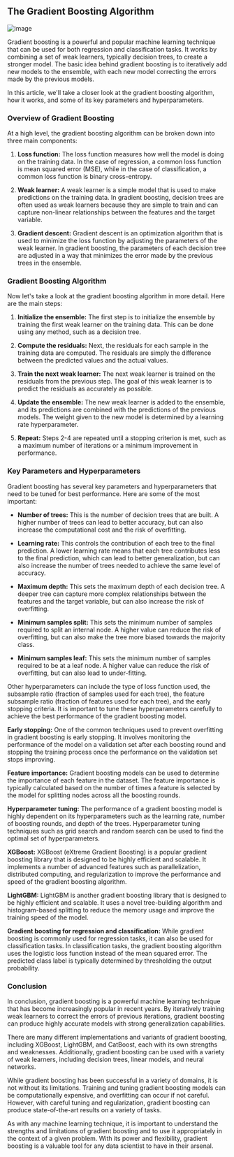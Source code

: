 ## The Gradient Boosting Algorithm

![image](https://user-images.githubusercontent.com/63750425/237027581-3f5f1f04-e940-4241-ba8a-0453bef5b9e0.png)


Gradient boosting is a powerful and popular machine learning technique that can be used for both regression and classification tasks. It works by combining a set of weak learners, typically decision trees, to create a stronger model. The basic idea behind gradient boosting is to iteratively add new models to the ensemble, with each new model correcting the errors made by the previous models.

In this article, we'll take a closer look at the gradient boosting algorithm, how it works, and some of its key parameters and hyperparameters.

### Overview of Gradient Boosting
At a high level, the gradient boosting algorithm can be broken down into three main components:

1. **Loss function:** The loss function measures how well the model is doing on the training data. In the case of regression, a common loss function is mean squared error (MSE), while in the case of classification, a common loss function is binary cross-entropy.

2. **Weak learner:** A weak learner is a simple model that is used to make predictions on the training data. In gradient boosting, decision trees are often used as weak learners because they are simple to train and can capture non-linear relationships between the features and the target variable.

3. **Gradient descent:** Gradient descent is an optimization algorithm that is used to minimize the loss function by adjusting the parameters of the weak learner. In gradient boosting, the parameters of each decision tree are adjusted in a way that minimizes the error made by the previous trees in the ensemble.

### Gradient Boosting Algorithm
Now let's take a look at the gradient boosting algorithm in more detail. Here are the main steps:

1. **Initialize the ensemble:** The first step is to initialize the ensemble by training the first weak learner on the training data. This can be done using any method, such as a decision tree.

2. **Compute the residuals:** Next, the residuals for each sample in the training data are computed. The residuals are simply the difference between the predicted values and the actual values.

3. **Train the next weak learner:** The next weak learner is trained on the residuals from the previous step. The goal of this weak learner is to predict the residuals as accurately as possible.

4. **Update the ensemble:** The new weak learner is added to the ensemble, and its predictions are combined with the predictions of the previous models. The weight given to the new model is determined by a learning rate hyperparameter.

5. **Repeat:** Steps 2-4 are repeated until a stopping criterion is met, such as a maximum number of iterations or a minimum improvement in performance.

### Key Parameters and Hyperparameters
Gradient boosting has several key parameters and hyperparameters that need to be tuned for best performance. Here are some of the most important:

- **Number of trees:** This is the number of decision trees that are built. A higher number of trees can lead to better accuracy, but can also increase the computational cost and the risk of overfitting.

- **Learning rate:** This controls the contribution of each tree to the final prediction. A lower learning rate means that each tree contributes less to the final prediction, which can lead to better generalization, but can also increase the number of trees needed to achieve the same level of accuracy.

- **Maximum depth:** This sets the maximum depth of each decision tree. A deeper tree can capture more complex relationships between the features and the target variable, but can also increase the risk of overfitting.

- **Minimum samples split:** This sets the minimum number of samples required to split an internal node. A higher value can reduce the risk of overfitting, but can also make the tree more biased towards the majority class.

- **Minimum samples leaf:** This sets the minimum number of samples required to be at a leaf node. A higher value can reduce the risk of overfitting, but can also lead to under-fitting.

Other hyperparameters can include the type of loss function used, the subsample ratio (fraction of samples used for each tree), the feature subsample ratio (fraction of features used for each tree), and the early stopping criteria. It is important to tune these hyperparameters carefully to achieve the best performance of the gradient boosting model.

**Early stopping:** One of the common techniques used to prevent overfitting in gradient boosting is early stopping. It involves monitoring the performance of the model on a validation set after each boosting round and stopping the training process once the performance on the validation set stops improving.

**Feature importance:** Gradient boosting models can be used to determine the importance of each feature in the dataset. The feature importance is typically calculated based on the number of times a feature is selected by the model for splitting nodes across all the boosting rounds.

**Hyperparameter tuning:** The performance of a gradient boosting model is highly dependent on its hyperparameters such as the learning rate, number of boosting rounds, and depth of the trees. Hyperparameter tuning techniques such as grid search and random search can be used to find the optimal set of hyperparameters.

**XGBoost:** XGBoost (eXtreme Gradient Boosting) is a popular gradient boosting library that is designed to be highly efficient and scalable. It implements a number of advanced features such as parallelization, distributed computing, and regularization to improve the performance and speed of the gradient boosting algorithm.

**LightGBM:** LightGBM is another gradient boosting library that is designed to be highly efficient and scalable. It uses a novel tree-building algorithm and histogram-based splitting to reduce the memory usage and improve the training speed of the model.

**Gradient boosting for regression and classification:** While gradient boosting is commonly used for regression tasks, it can also be used for classification tasks. In classification tasks, the gradient boosting algorithm uses the logistic loss function instead of the mean squared error. The predicted class label is typically determined by thresholding the output probability.

### Conclusion 

In conclusion, gradient boosting is a powerful machine learning technique that has become increasingly popular in recent years. By iteratively training weak learners to correct the errors of previous iterations, gradient boosting can produce highly accurate models with strong generalization capabilities.

There are many different implementations and variants of gradient boosting, including XGBoost, LightGBM, and CatBoost, each with its own strengths and weaknesses. Additionally, gradient boosting can be used with a variety of weak learners, including decision trees, linear models, and neural networks.

While gradient boosting has been successful in a variety of domains, it is not without its limitations. Training and tuning gradient boosting models can be computationally expensive, and overfitting can occur if not careful. However, with careful tuning and regularization, gradient boosting can produce state-of-the-art results on a variety of tasks.

As with any machine learning technique, it is important to understand the strengths and limitations of gradient boosting and to use it appropriately in the context of a given problem. With its power and flexibility, gradient boosting is a valuable tool for any data scientist to have in their arsenal.
